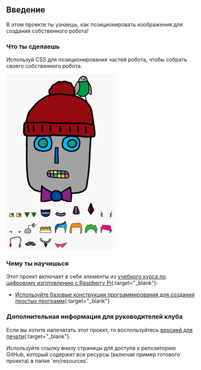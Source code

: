 ## Введение

В этом проекте ты узнаешь, как позиционировать изображения для создания собственного робота!

### Что ты сделаешь

Используй CSS для позиционирования частей робота, чтобы собрать своего собственного робота.

![снимок экрана](images/robot-final.png)

### Чему ты научишься

Этот проект включает в себя элементы из [учебного курса по цифровому изготовлению с Raspberry Pi](http://rpf.io/curriculum){:target="_blank"}:

+ [Используйте базовые конструкции программирования для создания простых программ](https://www.raspberrypi.org/curriculum/programming/creator){:target="_blank"}

### Дополнительная информация для руководителей клуба

Если вы хотите напечатать этот проект, то воспользуйтесь [версией для печати](https://projects.raspberrypi.org/ru-RU/projects/build-a-robot/print){:target="_blank"}.

Используйте ссылку внизу страницы для доступа к репозиторию GitHub, который содержит все ресурсы (включая пример готового проекта) в папке 'en/resources'.